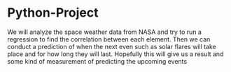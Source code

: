 # Python-Project

We will analyze the space weather data from NASA and try to run a regression to find the correlation between each element. Then we can conduct a prediction of when the next even such as solar flares will take place and for how long they will last. Hopefully this will give us a result and some kind of measurement of predicting the upcoming events
